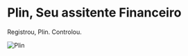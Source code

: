# Plin, Seu assitente Financeiro
Registrou, Plin. Controlou.

![Plin](https://raw.githubusercontent.com/Dom1ng0s/Plin/main/images/logo.png)
